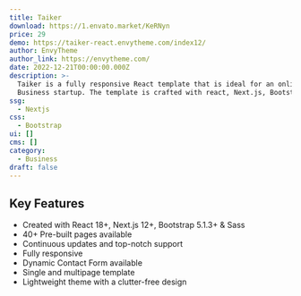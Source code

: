 ```yaml
---
title: Taiker
download: https://1.envato.market/KeRNyn
price: 29
demo: https://taiker-react.envytheme.com/index12/
author: EnvyTheme
author_link: https://envytheme.com/
date: 2022-12-21T00:00:00.000Z
description: >-
  Taiker is a fully responsive React template that is ideal for an online IT
  Business startup. The template is crafted with react, Next.js, Bootstrap, and Sass.
ssg:
  - Nextjs
css:
  - Bootstrap
ui: []
cms: []
category:
  - Business
draft: false
---
```


## Key Features

- Created with React 18+, Next.js 12+, Bootstrap 5.1.3+ & Sass
- 40+ Pre-built pages available
- Continuous updates and top-notch support
- Fully responsive
- Dynamic Contact Form available
- Single and multipage template
- Lightweight theme with a clutter-free design
